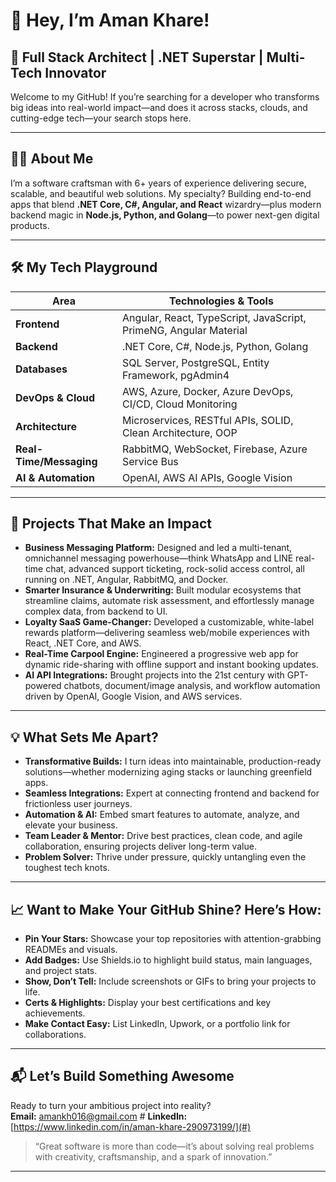 # 👋 Hey, I’m Aman Khare!

## 🚀 Full Stack Architect | .NET Superstar | Multi-Tech Innovator

Welcome to my GitHub! If you’re searching for a developer who transforms big ideas into real-world impact—and does it across stacks, clouds, and cutting-edge tech—your search stops here.

---

## 🙋‍♂️ About Me

I’m a software craftsman with 6+ years of experience delivering secure, scalable, and beautiful web solutions. My specialty? Building end-to-end apps that blend **.NET Core, C#, Angular, and React** wizardry—plus modern backend magic in **Node.js, Python, and Golang**—to power next-gen digital products.

---

## 🛠️ My Tech Playground

| Area               | Technologies & Tools                                                               |
|--------------------|------------------------------------------------------------------------------------|
| **Frontend**       | Angular, React, TypeScript, JavaScript, PrimeNG, Angular Material                  |
| **Backend**        | .NET Core, C#, Node.js, Python, Golang                                             |
| **Databases**      | SQL Server, PostgreSQL, Entity Framework, pgAdmin4                                 |
| **DevOps & Cloud** | AWS, Azure, Docker, Azure DevOps, CI/CD, Cloud Monitoring                         |
| **Architecture**   | Microservices, RESTful APIs, SOLID, Clean Architecture, OOP                       |
| **Real-Time/Messaging** | RabbitMQ, WebSocket, Firebase, Azure Service Bus                             |
| **AI & Automation**| OpenAI, AWS AI APIs, Google Vision                                                |

---

## 🌟 Projects That Make an Impact

- **Business Messaging Platform:** Designed and led a multi-tenant, omnichannel messaging powerhouse—think WhatsApp and LINE real-time chat, advanced support ticketing, rock-solid access control, all running on .NET, Angular, RabbitMQ, and Docker.
- **Smarter Insurance & Underwriting:** Built modular ecosystems that streamline claims, automate risk assessment, and effortlessly manage complex data, from backend to UI.
- **Loyalty SaaS Game-Changer:** Developed a customizable, white-label rewards platform—delivering seamless web/mobile experiences with React, .NET Core, and AWS.
- **Real-Time Carpool Engine:** Engineered a progressive web app for dynamic ride-sharing with offline support and instant booking updates.
- **AI API Integrations:** Brought projects into the 21st century with GPT-powered chatbots, document/image analysis, and workflow automation driven by OpenAI, Google Vision, and AWS services.

---

## 💡 What Sets Me Apart?

- **Transformative Builds:** I turn ideas into maintainable, production-ready solutions—whether modernizing aging stacks or launching greenfield apps.
- **Seamless Integrations:** Expert at connecting frontend and backend for frictionless user journeys.
- **Automation & AI:** Embed smart features to automate, analyze, and elevate your business.
- **Team Leader & Mentor:** Drive best practices, clean code, and agile collaboration, ensuring projects deliver long-term value.
- **Problem Solver:** Thrive under pressure, quickly untangling even the toughest tech knots.

---

## 📈 Want to Make Your GitHub Shine? Here’s How:

- **Pin Your Stars:** Showcase your top repositories with attention-grabbing READMEs and visuals.
- **Add Badges:** Use Shields.io to highlight build status, main languages, and project stats.
- **Show, Don’t Tell:** Include screenshots or GIFs to bring your projects to life.
- **Certs & Highlights:** Display your best certifications and key achievements.
- **Make Contact Easy:** List LinkedIn, Upwork, or a portfolio link for collaborations.

---

## 📬 Let’s Build Something Awesome

Ready to turn your ambitious project into reality?  
**Email:** amankh016@gmail.com #
**LinkedIn:** [https://www.linkedin.com/in/aman-khare-290973199/](#)

> “Great software is more than code—it’s about solving real problems with creativity, craftsmanship, and a spark of innovation.”

---
